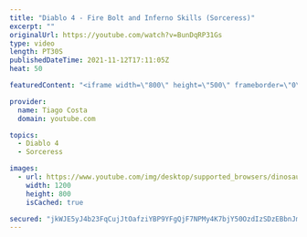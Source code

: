 ```yaml
---
title: "Diablo 4 - Fire Bolt and Inferno Skills (Sorceress)"
excerpt: ""
originalUrl: https://youtube.com/watch?v=BunDqRP31Gs
type: video
length: PT30S
publishedDateTime: 2021-11-12T17:11:05Z
heat: 50

featuredContent: "<iframe width=\"800\" height=\"500\" frameborder=\"0\" src=\"https://www.youtube.com/embed/BunDqRP31Gs\" allow=\"accelerometer; autoplay; encrypted-media; gyroscope; picture-in-picture\" allowfullscreen></iframe>"

provider:
  name: Tiago Costa
  domain: youtube.com

topics:
  - Diablo 4
  - Sorceress

images:
  - url: https://www.youtube.com/img/desktop/supported_browsers/dinosaur.png
    width: 1200
    height: 800
    isCached: true

secured: "jkWJE5yJ4b23FqCujJtOafziYBP9YFgQjF7NPMy4K7bjY50OzdIzSDzEBbnJmK4OqVk68zxuLKpWZPpClJLSB2znD7gj0MREM/NVsTxK2WNJtU1qScLkzwyITwbIGA1RmVg2IU2EAE3upX5TaNf2rj2CCS6BcpjTtJLedGL0x/rBDSkNQ179AV0s8MnJa6a7yMD5zqBin8NvfX+aUsdbgyKWh70hAgDRxtpQaKSG3OxRKDazCTp8UBR8rRTzD9YguhTJpP6BvFziyBuBsmRUd9nQpaiNfnIo1PI40uMbEqnPXV9fL4CcFI0tyO1whcEUEdDAdq+pOSkr4j5G4eZHnM7qRRRp8uZ2L0UB0U3cRxW6y0EN9ol6Kc/qMXHG+DhR1AC7map/LWA0jR3rA2Y6rczfm9GVy05pjUKBVwfg6Cw=;kmZulGWQXtf6jS388YJhew=="
---
```


